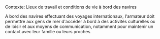 Contexte: Lieux de travail et conditions de vie à bord des navires

A bord des navires effectuant des voyages internationaux, l'armateur doit permettre aux gens de mer d'accéder à bord à des activités culturelles ou de loisir et aux moyens de communication, notamment pour maintenir un contact avec leur famille ou leurs proches.